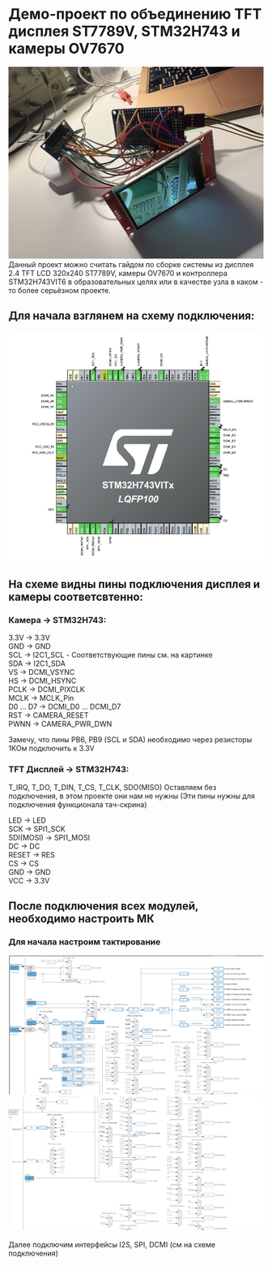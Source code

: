 # Демо-проект по объединению TFT дисплея ST7789V, STM32H743 и камеры OV7670
![](./images/preview.jpg)
Данный проект можно считать гайдом по сборке системы из дисплея 2.4 TFT LCD 320x240 ST7789V, камеры OV7670 и контроллера STM32H743VIT6 в образовательных целях или в качестве узла в каком - то более серьёзном проекте.

## Для начала взглянем на схему подключения:
![PINOUT STM32](./images/H743_config.png)

## На схеме видны пины подключения дисплея и камеры соответсвтенно:
### Камера -> STM32H743:
3.3V -> 3.3V <br>
GND -> GND <br>
SCL -> I2C1_SCL - Соответствующие пины см. на картинке <br>
SDA -> I2C1_SDA <br>
VS -> DCMI_VSYNC <br>
HS -> DCMI_HSYNC <br>
PCLK -> DCMI_PIXCLK <br>
MCLK -> MCLK_Pin <br>
D0 ... D7 -> DCMI_D0 ... DCMI_D7 <br>
RST -> CAMERA_RESET <br>
PWNN -> CAMERA_PWR_DWN <br>

Замечу, что пины PB6, PB9 (SCL и SDA) необходимо через резисторы 1KОм подключить к 3.3V <br>


### TFT Дисплей -> STM32H743:
T_IRQ, T_DO, T_DIN, T_CS, T_CLK, SDO(MISO) Оставляем без подключения, в этом проекте они нам не нужны (Эти пины нужны для подключения функционала тач-скрина) <br> 

LED -> LED <br>
SCK -> SPI1_SCK <br>
SDI(MOSI) -> SPI1_MOSI <br>
DC -> DC <br>
RESET -> RES <br>
CS -> CS <br>
GND -> GND <br>
VCC -> 3.3V <br>

## После подключения всех модулей, необходимо настроить МК
### Для начала настроим тактирование

![](./images/CLK1.png)
![](./images/CLK2.png)

Далее подключим интерфейсы I2S, SPI, DCMI (см на схеме подключения)